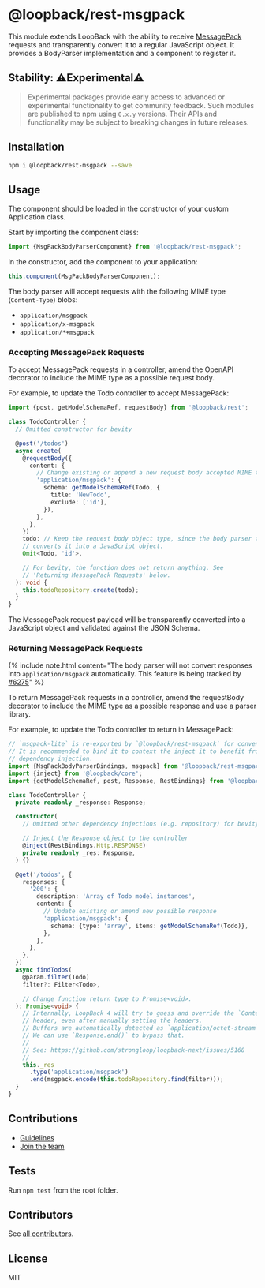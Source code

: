# @loopback/rest-msgpack

This module extends LoopBack with the ability to receive
[MessagePack](https://msgpack.org/) requests and transparently convert it to a
regular JavaScript object. It provides a BodyParser implementation and a
component to register it.

## Stability: ⚠️Experimental⚠️

> Experimental packages provide early access to advanced or experimental
> functionality to get community feedback. Such modules are published to npm
> using `0.x.y` versions. Their APIs and functionality may be subject to
> breaking changes in future releases.

## Installation

```sh
npm i @loopback/rest-msgpack --save
```

## Usage

The component should be loaded in the constructor of your custom Application
class.

Start by importing the component class:

```ts
import {MsgPackBodyParserComponent} from '@loopback/rest-msgpack';
```

In the constructor, add the component to your application:

```ts
this.component(MsgPackBodyParserComponent);
```

The body parser will accept requests with the following MIME type
(`Content-Type`) blobs:

- `application/msgpack`
- `application/x-msgpack`
- `application/*+msgpack`

### Accepting MessagePack Requests

To accept MessagePack requests in a controller, amend the OpenAPI decorator to
include the MIME type as a possible request body.

For example, to update the Todo controller to accept MessagePack:

```typescript
import {post, getModelSchemaRef, requestBody} from '@loopback/rest';

class TodoController {
  // Omitted constructor for bevity

  @post('/todos')
  async create(
    @requestBody({
      content: {
        // Change existing or append a new request body accepted MIME type
        'application/msgpack': {
          schema: getModelSchemaRef(Todo, {
            title: 'NewTodo',
            exclude: ['id'],
          }),
        },
      },
    })
    todo: // Keep the request body object type, since the body parser transparently
    // converts it into a JavaScript object.
    Omit<Todo, 'id'>,

    // For bevity, the function does not return anything. See
    // 'Returning MessagePack Requests' below.
  ): void {
    this.todoRepository.create(todo);
  }
}
```

The MessagePack request payload will be transparently converted into a
JavaScript object and validated against the JSON Schema.

### Returning MessagePack Requests

{% include note.html content="The body parser will not convert responses into `application/msgpack` automatically. This feature is being tracked by [#6275](https://github.com/strongloop/loopback-next/issues/6275)" %}

To return MessagePack requests in a controller, amend the requestBody decorator
to include the MIME type as a possible response and use a parser library.

For example, to update the Todo controller to return in MessagePack:

```ts
// `msgpack-lite` is re-exported by `@loopback/rest-msgpack` for convenience.
// It is recommended to bind it to context the inject it to benefit from
// dependency injection.
import {MsgPackBodyParserBindings, msgpack} from '@loopback/rest-msgpack';
import {inject} from '@loopback/core';
import {getModelSchemaRef, post, Response, RestBindings} from '@loopback/rest';

class TodoController {
  private readonly _response: Response;

  constructor(
    // Omitted other dependency injections (e.g. repository) for bevity.

    // Inject the Response object to the controller
    @inject(RestBindings.Http.RESPONSE)
    private readonly _res: Response,
  ) {}

  @get('/todos', {
    responses: {
      '200': {
        description: 'Array of Todo model instances',
        content: {
          // Update existing or amend new possible response
          'application/msgpack': {
            schema: {type: 'array', items: getModelSchemaRef(Todo)},
          },
        },
      },
    },
  })
  async findTodos(
    @param.filter(Todo)
    filter?: Filter<Todo>,

    // Change function return type to Promise<void>.
  ): Promise<void> {
    // Internally, LoopBack 4 will try to guess and override the `Content-Type`
    // header, even after manually setting the headers.
    // Buffers are automatically detected as `application/octet-stream`.
    // We can use `Response.end()` to bypass that.
    //
    // See: https://github.com/strongloop/loopback-next/issues/5168
    //
    this._res
      .type('application/msgpack')
      .end(msgpack.encode(this.todoRepository.find(filter)));
  }
}
```

## Contributions

- [Guidelines](https://github.com/strongloop/loopback-next/blob/master/docs/CONTRIBUTING.md)
- [Join the team](https://github.com/strongloop/loopback-next/issues/110)

## Tests

Run `npm test` from the root folder.

## Contributors

See
[all contributors](https://github.com/strongloop/loopback-next/graphs/contributors).

## License

MIT

